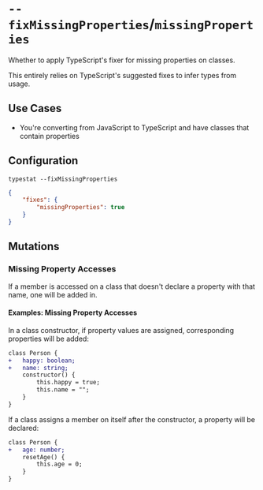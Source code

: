 # `--fixMissingProperties`/`missingProperties`

Whether to apply TypeScript's fixer for missing properties on classes.

This entirely relies on TypeScript's suggested fixes to infer types from usage.

## Use Cases

* You're converting from JavaScript to TypeScript and have classes that contain properties

## Configuration

```shell
typestat --fixMissingProperties
```

```json
{
    "fixes": {
        "missingProperties": true
    }
}
```

## Mutations

### Missing Property Accesses

If a member is accessed on a class that doesn't declare a property with that name, one will be added in.

#### Examples: Missing Property Accesses

In a class constructor, if property values are assigned, corresponding properties will be added:

```diff
class Person {
+   happy: boolean;
+   name: string;
    constructor() {
        this.happy = true;
        this.name = "";
    }
}
```

If a class assigns a member on itself after the constructor, a property will be declared:

```diff
class Person {
+   age: number;
    resetAge() {
        this.age = 0;
    }
}
```

